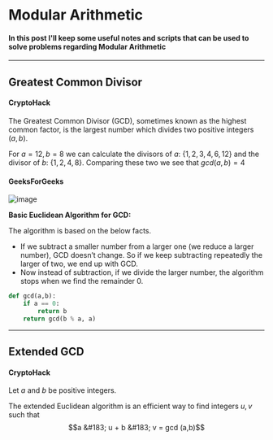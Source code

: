 # Modular Arithmetic

#### In this post I'll keep some useful notes and scripts that can be used to solve problems regarding Modular Arithmetic

---

## Greatest Common Divisor

#### CryptoHack

The Greatest Common Divisor (GCD), sometimes known as the highest common factor, is the largest number which divides two positive integers $(a, b)$.

For $a = 12, b = 8$ we can calculate the divisors of $a$: $\{1, 2, 3, 4, 6, 12\}$ and the divisor of $b$: $\{1, 2, 4, 8\}$. Comparing these two we see that $gcd(a,b) = 4$


#### GeeksForGeeks

![image](https://github.com/user-attachments/assets/79b14d76-f84f-4241-ab0d-007a30dfed19)

**Basic Euclidean Algorithm for GCD:**
 
The algorithm is based on the below facts. 

- If we subtract a smaller number from a larger one (we reduce a larger number), GCD doesn’t change. So if we keep subtracting repeatedly the larger of two, we end up with GCD.
- Now instead of subtraction, if we divide the larger number, the algorithm stops when we find the remainder 0.

```python
def gcd(a,b):
    if a == 0:
        return b
    return gcd(b % a, a)
```

---

## Extended GCD

#### CryptoHack

Let $a$ and $b$ be positive integers.

The extended Euclidean algorithm is an efficient way to find integers $u, v$ such that $$a &#183; u + b &#183; v = gcd (a,b)$$ 



